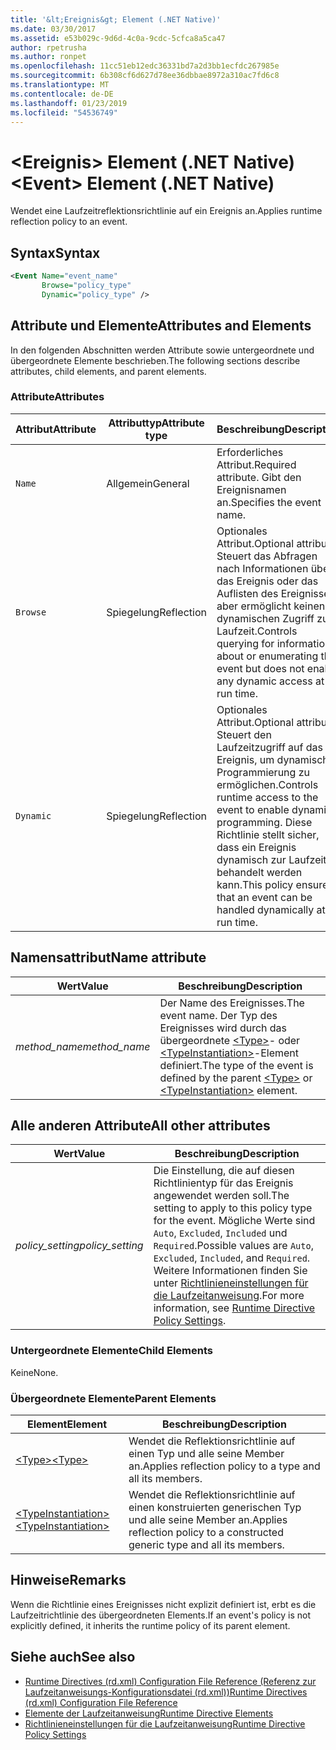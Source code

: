 ```yaml
---
title: '&lt;Ereignis&gt; Element (.NET Native)'
ms.date: 03/30/2017
ms.assetid: e53b029c-9d6d-4c0a-9cdc-5cfca8a5ca47
author: rpetrusha
ms.author: ronpet
ms.openlocfilehash: 11cc51eb12edc36331bd7a2d3bb1ecfdc267985e
ms.sourcegitcommit: 6b308cf6d627d78ee36dbbae8972a310ac7fd6c8
ms.translationtype: MT
ms.contentlocale: de-DE
ms.lasthandoff: 01/23/2019
ms.locfileid: "54536749"
---
```

# <a name="lteventgt-element-net-native"></a><span data-ttu-id="61a14-102">&lt;Ereignis&gt; Element (.NET Native)</span><span class="sxs-lookup"><span data-stu-id="61a14-102">&lt;Event&gt; Element (.NET Native)</span></span>
<span data-ttu-id="61a14-103">Wendet eine Laufzeitreflektionsrichtlinie auf ein Ereignis an.</span><span class="sxs-lookup"><span data-stu-id="61a14-103">Applies runtime reflection policy to an event.</span></span>  
  
## <a name="syntax"></a><span data-ttu-id="61a14-104">Syntax</span><span class="sxs-lookup"><span data-stu-id="61a14-104">Syntax</span></span>  
  
```xml  
<Event Name="event_name"   
       Browse="policy_type"   
       Dynamic="policy_type" />  
```  
  
## <a name="attributes-and-elements"></a><span data-ttu-id="61a14-105">Attribute und Elemente</span><span class="sxs-lookup"><span data-stu-id="61a14-105">Attributes and Elements</span></span>  
 <span data-ttu-id="61a14-106">In den folgenden Abschnitten werden Attribute sowie untergeordnete und übergeordnete Elemente beschrieben.</span><span class="sxs-lookup"><span data-stu-id="61a14-106">The following sections describe attributes, child elements, and parent elements.</span></span>  
  
### <a name="attributes"></a><span data-ttu-id="61a14-107">Attribute</span><span class="sxs-lookup"><span data-stu-id="61a14-107">Attributes</span></span>  
  
|<span data-ttu-id="61a14-108">Attribut</span><span class="sxs-lookup"><span data-stu-id="61a14-108">Attribute</span></span>|<span data-ttu-id="61a14-109">Attributtyp</span><span class="sxs-lookup"><span data-stu-id="61a14-109">Attribute type</span></span>|<span data-ttu-id="61a14-110">Beschreibung</span><span class="sxs-lookup"><span data-stu-id="61a14-110">Description</span></span>|  
|---------------|--------------------|-----------------|  
|`Name`|<span data-ttu-id="61a14-111">Allgemein</span><span class="sxs-lookup"><span data-stu-id="61a14-111">General</span></span>|<span data-ttu-id="61a14-112">Erforderliches Attribut.</span><span class="sxs-lookup"><span data-stu-id="61a14-112">Required attribute.</span></span> <span data-ttu-id="61a14-113">Gibt den Ereignisnamen an.</span><span class="sxs-lookup"><span data-stu-id="61a14-113">Specifies the event name.</span></span>|  
|`Browse`|<span data-ttu-id="61a14-114">Spiegelung</span><span class="sxs-lookup"><span data-stu-id="61a14-114">Reflection</span></span>|<span data-ttu-id="61a14-115">Optionales Attribut.</span><span class="sxs-lookup"><span data-stu-id="61a14-115">Optional attribute.</span></span> <span data-ttu-id="61a14-116">Steuert das Abfragen nach Informationen über das Ereignis oder das Auflisten des Ereignisses, aber ermöglicht keinen dynamischen Zugriff zur Laufzeit.</span><span class="sxs-lookup"><span data-stu-id="61a14-116">Controls querying for information about or enumerating the event but does not enable any dynamic access at run time.</span></span>|  
|`Dynamic`|<span data-ttu-id="61a14-117">Spiegelung</span><span class="sxs-lookup"><span data-stu-id="61a14-117">Reflection</span></span>|<span data-ttu-id="61a14-118">Optionales Attribut.</span><span class="sxs-lookup"><span data-stu-id="61a14-118">Optional attribute.</span></span> <span data-ttu-id="61a14-119">Steuert den Laufzeitzugriff auf das Ereignis, um dynamische Programmierung zu ermöglichen.</span><span class="sxs-lookup"><span data-stu-id="61a14-119">Controls runtime access to the event to enable dynamic programming.</span></span> <span data-ttu-id="61a14-120">Diese Richtlinie stellt sicher, dass ein Ereignis dynamisch zur Laufzeit behandelt werden kann.</span><span class="sxs-lookup"><span data-stu-id="61a14-120">This policy ensures that an event can be handled dynamically at run time.</span></span>|  
  
## <a name="name-attribute"></a><span data-ttu-id="61a14-121">Namensattribut</span><span class="sxs-lookup"><span data-stu-id="61a14-121">Name attribute</span></span>  
  
|<span data-ttu-id="61a14-122">Wert</span><span class="sxs-lookup"><span data-stu-id="61a14-122">Value</span></span>|<span data-ttu-id="61a14-123">Beschreibung</span><span class="sxs-lookup"><span data-stu-id="61a14-123">Description</span></span>|  
|-----------|-----------------|  
|<span data-ttu-id="61a14-124">*method_name*</span><span class="sxs-lookup"><span data-stu-id="61a14-124">*method_name*</span></span>|<span data-ttu-id="61a14-125">Der Name des Ereignisses.</span><span class="sxs-lookup"><span data-stu-id="61a14-125">The event name.</span></span> <span data-ttu-id="61a14-126">Der Typ des Ereignisses wird durch das übergeordnete [\<Type>](../../../docs/framework/net-native/type-element-net-native.md)- oder [\<TypeInstantiation>](../../../docs/framework/net-native/typeinstantiation-element-net-native.md)-Element definiert.</span><span class="sxs-lookup"><span data-stu-id="61a14-126">The type of the event is defined by the parent [\<Type>](../../../docs/framework/net-native/type-element-net-native.md) or [\<TypeInstantiation>](../../../docs/framework/net-native/typeinstantiation-element-net-native.md) element.</span></span>|  
  
## <a name="all-other-attributes"></a><span data-ttu-id="61a14-127">Alle anderen Attribute</span><span class="sxs-lookup"><span data-stu-id="61a14-127">All other attributes</span></span>  
  
|<span data-ttu-id="61a14-128">Wert</span><span class="sxs-lookup"><span data-stu-id="61a14-128">Value</span></span>|<span data-ttu-id="61a14-129">Beschreibung</span><span class="sxs-lookup"><span data-stu-id="61a14-129">Description</span></span>|  
|-----------|-----------------|  
|<span data-ttu-id="61a14-130">*policy_setting*</span><span class="sxs-lookup"><span data-stu-id="61a14-130">*policy_setting*</span></span>|<span data-ttu-id="61a14-131">Die Einstellung, die auf diesen Richtlinientyp für das Ereignis angewendet werden soll.</span><span class="sxs-lookup"><span data-stu-id="61a14-131">The setting to apply to this policy type for the event.</span></span> <span data-ttu-id="61a14-132">Mögliche Werte sind `Auto`, `Excluded`, `Included` und `Required`.</span><span class="sxs-lookup"><span data-stu-id="61a14-132">Possible values are `Auto`, `Excluded`, `Included`, and `Required`.</span></span> <span data-ttu-id="61a14-133">Weitere Informationen finden Sie unter [Richtlinieneinstellungen für die Laufzeitanweisung](../../../docs/framework/net-native/runtime-directive-policy-settings.md).</span><span class="sxs-lookup"><span data-stu-id="61a14-133">For more information, see [Runtime Directive Policy Settings](../../../docs/framework/net-native/runtime-directive-policy-settings.md).</span></span>|  
  
### <a name="child-elements"></a><span data-ttu-id="61a14-134">Untergeordnete Elemente</span><span class="sxs-lookup"><span data-stu-id="61a14-134">Child Elements</span></span>  
 <span data-ttu-id="61a14-135">Keine</span><span class="sxs-lookup"><span data-stu-id="61a14-135">None.</span></span>  
  
### <a name="parent-elements"></a><span data-ttu-id="61a14-136">Übergeordnete Elemente</span><span class="sxs-lookup"><span data-stu-id="61a14-136">Parent Elements</span></span>  
  
|<span data-ttu-id="61a14-137">Element</span><span class="sxs-lookup"><span data-stu-id="61a14-137">Element</span></span>|<span data-ttu-id="61a14-138">Beschreibung</span><span class="sxs-lookup"><span data-stu-id="61a14-138">Description</span></span>|  
|-------------|-----------------|  
|[<span data-ttu-id="61a14-139">\<Type></span><span class="sxs-lookup"><span data-stu-id="61a14-139">\<Type></span></span>](../../../docs/framework/net-native/type-element-net-native.md)|<span data-ttu-id="61a14-140">Wendet die Reflektionsrichtlinie auf einen Typ und alle seine Member an.</span><span class="sxs-lookup"><span data-stu-id="61a14-140">Applies reflection policy to a type and all its members.</span></span>|  
|[<span data-ttu-id="61a14-141">\<TypeInstantiation></span><span class="sxs-lookup"><span data-stu-id="61a14-141">\<TypeInstantiation></span></span>](../../../docs/framework/net-native/typeinstantiation-element-net-native.md)|<span data-ttu-id="61a14-142">Wendet die Reflektionsrichtlinie auf einen konstruierten generischen Typ und alle seine Member an.</span><span class="sxs-lookup"><span data-stu-id="61a14-142">Applies reflection policy to a constructed generic type and all its members.</span></span>|  
  
## <a name="remarks"></a><span data-ttu-id="61a14-143">Hinweise</span><span class="sxs-lookup"><span data-stu-id="61a14-143">Remarks</span></span>  
 <span data-ttu-id="61a14-144">Wenn die Richtlinie eines Ereignisses nicht explizit definiert ist, erbt es die Laufzeitrichtlinie des übergeordneten Elements.</span><span class="sxs-lookup"><span data-stu-id="61a14-144">If an event's policy is not explicitly defined, it inherits the runtime policy of its parent element.</span></span>  
  
## <a name="see-also"></a><span data-ttu-id="61a14-145">Siehe auch</span><span class="sxs-lookup"><span data-stu-id="61a14-145">See also</span></span>
- [<span data-ttu-id="61a14-146">Runtime Directives (rd.xml) Configuration File Reference (Referenz zur Laufzeitanweisungs-Konfigurationsdatei (rd.xml))</span><span class="sxs-lookup"><span data-stu-id="61a14-146">Runtime Directives (rd.xml) Configuration File Reference</span></span>](../../../docs/framework/net-native/runtime-directives-rd-xml-configuration-file-reference.md)
- [<span data-ttu-id="61a14-147">Elemente der Laufzeitanweisung</span><span class="sxs-lookup"><span data-stu-id="61a14-147">Runtime Directive Elements</span></span>](../../../docs/framework/net-native/runtime-directive-elements.md)
- [<span data-ttu-id="61a14-148">Richtlinieneinstellungen für die Laufzeitanweisung</span><span class="sxs-lookup"><span data-stu-id="61a14-148">Runtime Directive Policy Settings</span></span>](../../../docs/framework/net-native/runtime-directive-policy-settings.md)
